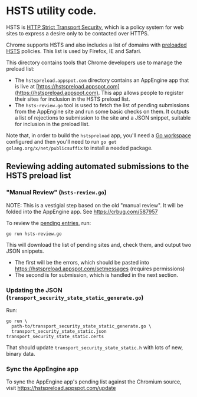 # HSTS utility code.

HSTS is [HTTP Strict Transport Security](https://en.wikipedia.org/wiki/HTTP_Strict_Transport_Security), which is a policy system for web sites to express a desire only to be contacted over HTTPS.

Chrome supports HSTS and also includes a list of domains with [preloaded HSTS](https://hstspreload.appspot.com) policies. This list is used by Firefox, IE and Safari.

This directory contains tools that Chrome developers use to manage the preload list:

* The `hstspreload.appspot.com` directory contains an AppEngine app that is live at [https://hstspreload.appspot.com](https://hstspreload.appspot.com). This app allows people to register their sites for inclusion in the HSTS preload list.
* The `hsts-review.go` tool is used to fetch the list of pending submissions from the AppEngine site and run some basic checks on them. It outputs a list of rejections to submission to the site and a JSON snippet, suitable for inclusion in the preload list.

Note that, in order to build the `hstspreload` app, you'll need a [Go workspace](https://golang.org/doc/code.html#Workspaces) configured and then you'll need to run `go get golang.org/x/net/publicsuffix` to install a needed package.

## Reviewing adding automated submissions to the HSTS preload list

### "Manual Review" (`hsts-review.go`)

NOTE: This is a vestigial step based on the old "manual review". It will be folded into the AppEngine app. See https://crbug.com/587957

To review the [pending entries](https://hstspreload.appspot.com/pending), run:

    go run hsts-review.go

This will download the list of pending sites and, check them, and output two JSON snippets.

- The first will be the errors, which should be pasted into https://hstspreload.appspot.com/setmessages (requires permissions)
- The second is for submission, which is handled in the next section.

### Updating the JSON (`transport_security_state_static_generate.go`)

Run:

    go run \
      path-to/transport_security_state_static_generate.go \
      transport_security_state_static.json transport_security_state_static.certs

That should update `transport_security_state_static.h` with lots of new, binary data.

### Sync the AppEngine app

To sync the AppEngine app's pending list against the Chromium source, visit <https://hstspreload.appspot.com/update>